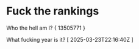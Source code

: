 # Fuck the rankings

Who the hell am I?
{ 13505771 }

What fucking year is it?
[ 2025-03-23T22:16:40Z ]
